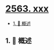 # [2563. xxx](https://github.com/Tdahuyou/TNotes.leetcode/tree/main/notes/2563.%20xxx)

<!-- region:toc -->

- [1. 📝 概述](#1--概述)

<!-- endregion:toc -->

## 1. 📝 概述
